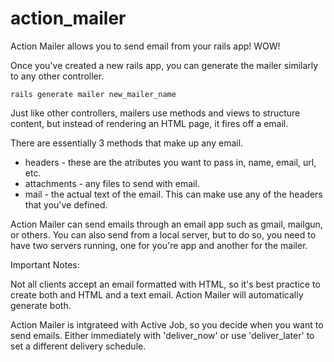 # action_mailer

Action Mailer allows you to send email from your rails app! WOW!


Once you've created a new rails app, you can generate the mailer similarly to any other controller. 
	
	rails generate mailer new_mailer_name 


Just like other controllers, mailers use methods and views to structure content, but instead of rendering an HTML page, it fires off a email.


There are essentially 3 methods that make up any email. 
<ul>
	<li> headers - these are the atributes you want to pass in, name, email, url, etc. </li>
	<li> attachments - any files to send with email. </li>
	<li> mail - the actual text of the email. This can make use any of the headers that you've defined. </li>
</ul>



Action Mailer can send emails through an email app such as gmail, mailgun, or others.
You can also send from a local server, but to do so, you need to have two servers running, one for you're app and another for the mailer.



Important Notes:

Not all clients accept an email formatted with HTML, so it's best practice to create both and HTML and a text email. Action Mailer will automatically generate both.


Action Mailer is intgrateed with Active Job, so you decide when you want to send emails. Either immediately with 'deliver_now' or use 'deliver_later' to set a different delivery schedule.
